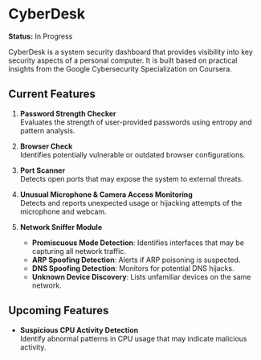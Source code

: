 # CyberDesk

**Status:** In Progress

CyberDesk is a system security dashboard that provides visibility into key security aspects of a personal computer. It is built based on practical insights from the Google Cybersecurity Specialization on Coursera.

## Current Features

1. **Password Strength Checker**  
   Evaluates the strength of user-provided passwords using entropy and pattern analysis.

2. **Browser Check**  
   Identifies potentially vulnerable or outdated browser configurations.

3. **Port Scanner**  
   Detects open ports that may expose the system to external threats.

4. **Unusual Microphone & Camera Access Monitoring**  
   Detects and reports unexpected usage or hijacking attempts of the microphone and webcam.

5. **Network Sniffer Module**
   - **Promiscuous Mode Detection**: Identifies interfaces that may be capturing all network traffic.
   - **ARP Spoofing Detection**: Alerts if ARP poisoning is suspected.
   - **DNS Spoofing Detection**: Monitors for potential DNS hijacks.
   - **Unknown Device Discovery**: Lists unfamiliar devices on the same network.

## Upcoming Features

- **Suspicious CPU Activity Detection**  
  Identify abnormal patterns in CPU usage that may indicate malicious activity.
